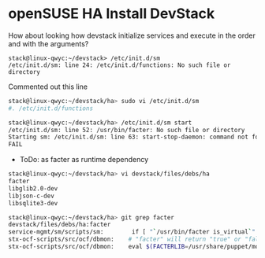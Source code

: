 # openSUSE HA Install DevStack

How about looking how devstack initialize services and execute in the order and with the arguments?

```
stack@linux-qwyc:~/devstack> /etc/init.d/sm
/etc/init.d/sm: line 24: /etc/init.d/functions: No such file or directory
```

Commented out this line

```sh
stack@linux-qwyc:~/devstack/ha> sudo vi /etc/init.d/sm 
#. /etc/init.d/functions
```

```sh
stack@linux-qwyc:~/devstack/ha> /etc/init.d/sm start
/etc/init.d/sm: line 52: /usr/bin/facter: No such file or directory
Starting sm: /etc/init.d/sm: line 63: start-stop-daemon: command not found
FAIL
```
- ToDo: as facter as runtime dependency

```sh
stack@linux-qwyc:~/devstack/ha> vi devstack/files/debs/ha
facter
libglib2.0-dev
libjson-c-dev
libsqlite3-dev
```

```sh
stack@linux-qwyc:~/devstack/ha> git grep facter
devstack/files/debs/ha:facter
service-mgmt/sm/scripts/sm:        if [ "`/usr/bin/facter is_virtual`" = "true" ]
stx-ocf-scripts/src/ocf/dbmon:    # "facter" will return "true" or "false" 
stx-ocf-scripts/src/ocf/dbmon:    eval $(FACTERLIB=/usr/share/puppet/modules/platform/lib/facter/ facter is_controller_active)
```
